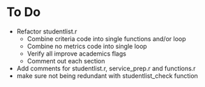 # To Do

* Refactor studentlist.r
  * Combine criteria code into single functions and/or loop
  * Combine no metrics code into single loop
  * Verify all improve academics flags
  * Comment out each section
* Add comments for studentlist.r, service_prep.r and functions.r
* make sure not being redundant with studentlist_check function
